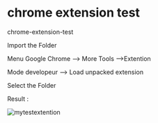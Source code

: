 # chrome extension test
chrome-extension-test

Import the Folder

Menu Google Chrome --> More Tools -->Extention 

Mode developeur --> Load unpacked extension

Select the Folder

Result :

![mytestextention](https://user-images.githubusercontent.com/10914828/39336596-056b40fa-49c1-11e8-99d1-12bb71bd627c.png)

